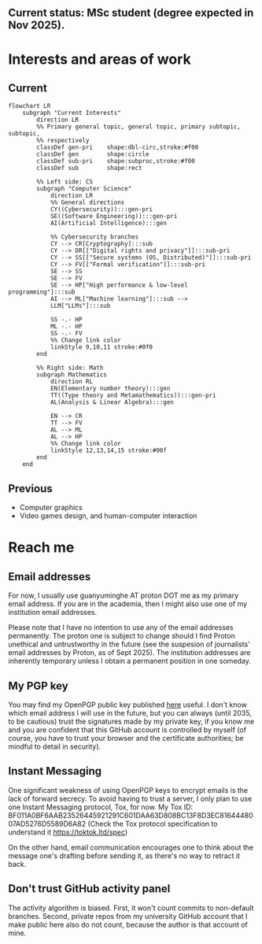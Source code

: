 ## Current status: MSc student (degree expected in Nov 2025).

# Interests and areas of work
## Current
```mermaid
flowchart LR
	subgraph "Current Interests"
		direction LR
		%% Primary general topic, general topic, primary subtopic, subtopic,
		%% respectively
		classDef gen-pri	shape:dbl-circ,stroke:#f00
		classDef gen		shape:circle
		classDef sub-pri	shape:subproc,stroke:#f00
		classDef sub		shape:rect
	
		%% Left side: CS
		subgraph "Computer Science"
			direction LR
			%% General directions
			CY((Cybersecurity)):::gen-pri
			SE((Software Engineering)):::gen-pri
			AI(Artificial Intelligence):::gen
	
			%% Cybersecurity branches
			CY --> CR[Cryptography]:::sub
			CY --> DR[["Digital rights and privacy"]]:::sub-pri
			CY --> SS[["Secure systems (OS, Distributed)"]]:::sub-pri
			CY --> FV[["Formal verification"]]:::sub-pri
			SE --> SS
			SE --> FV
			SE --> HP["High performance & low-level programming"]:::sub
			AI --> ML["Machine learning"]:::sub -->
			LLM["LLMs"]:::sub
	
			SS -.- HP
			ML -.- HP
			SS -.- FV
			%% Change link color
			linkStyle 9,10,11 stroke:#0f0 
		end
	
		%% Right side: Math
		subgraph Mathematics
			direction RL
			EN(Elementary number theory):::gen
			TT((Type theory and Metamathematics)):::gen-pri
			AL(Analysis & Linear Algebra):::gen
	
			EN --> CR
			TT --> FV
			AL --> ML
			AL --> HP
			%% Change link color
			linkStyle 12,13,14,15 stroke:#00f
		end
	end
```

## Previous
- Computer graphics
- Video games design, and human-computer interaction

# Reach me
## Email addresses
For now, I usually use guanyuminghe AT proton DOT me as my primary email
address. If you are in the academia, then I might also use one of my
institution email addresses.

Please note that I have no intention to use any of the email addresses
permanently. The proton one is subject to change should I find Proton unethical
and untrustworthy in the future (see the suspesion of journalists' email
addresses by Proton, as of Sept 2025). The institution addresses are
inherently temporary unless I obtain a permanent position in one someday.

## My PGP key
You may find my OpenPGP public key published
[here](https://github.com/guanyuming-he/Openpgp-key) useful.  I don't know
which email address I will use in the future, but you can always (until 2035,
to be cautious) trust the signatures made by my private key, if you know me and
you are confident that this GitHub account is controlled by myself (of course,
you have to trust your browser and the certificate authorities; be mindful to
detail in security).

## Instant Messaging
One significant weakness of using OpenPGP keys to encrypt emails is the lack of
forward secrecy. To avoid having to trust a server, I only plan to use one
Instant Messaging protocol, Tox, for now. My Tox ID:
BF011A0BF6AAB23526445921291C601DAA63D808BC13F8D3EC8164448007AD5276D5589D6A82
(Check the Tox protocol specification to understand it https://toktok.ltd/spec)

On the other hand, email communication encourages one to think about the
message one's drafting before sending it, as there's no way to retract it back. 


## Don't trust GitHub activity panel
The activity algorithm is biased. First, it won't count commits to non-default branches. 
Second, private repos from my university GitHub account that I make public here also do not count, 
because the author is that account of mine.

